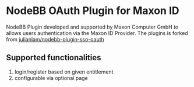 # NodeBB OAuth Plugin for Maxon ID

NodeBB Plugin developed and supported by Maxon Computer GmbH to allows users authentication via the Maxon ID Provider. 
The plugins is forked from [julianlam/nodebb-plugin-sso-oauth](https://github.com/julianlam/nodebb-plugin-sso-oauth)


## Supported functionalities

1. login/register based on given entitlement
2. configurable via optional page 
